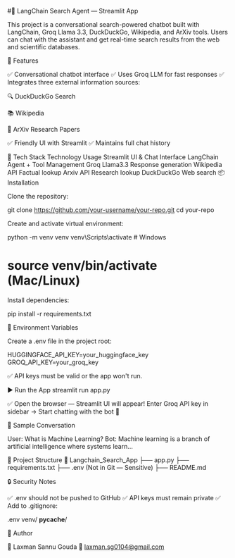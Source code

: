 #📌 LangChain Search Agent — Streamlit App

This project is a conversational search-powered chatbot built with LangChain, Groq Llama 3.3, DuckDuckGo, Wikipedia, and ArXiv tools.
Users can chat with the assistant and get real-time search results from the web and scientific databases.

🚀 Features

✅ Conversational chatbot interface
✅ Uses Groq LLM for fast responses
✅ Integrates three external information sources:

🔍 DuckDuckGo Search

📚 Wikipedia

📄 ArXiv Research Papers

✅ Friendly UI with Streamlit
✅ Maintains full chat history

🧰 Tech Stack
Technology	Usage
Streamlit	UI & Chat Interface
LangChain	Agent + Tool Management
Groq Llama3.3	Response generation
Wikipedia API	Factual lookup
Arxiv API	Research lookup
DuckDuckGo	Web search
📦 Installation

Clone the repository:

git clone https://github.com/your-username/your-repo.git
cd your-repo


Create and activate virtual environment:

python -m venv venv
venv\Scripts\activate  # Windows
# source venv/bin/activate  (Mac/Linux)


Install dependencies:

pip install -r requirements.txt

🔑 Environment Variables

Create a .env file in the project root:

HUGGINGFACE_API_KEY=your_huggingface_key
GROQ_API_KEY=your_groq_key


✅ API keys must be valid or the app won't run.

▶️ Run the App
streamlit run app.py


✅ Open the browser — Streamlit UI will appear!
Enter Groq API key in sidebar → Start chatting with the bot 💬

📌 Sample Conversation

User: What is Machine Learning?
Bot: Machine learning is a branch of artificial intelligence where systems learn…

📁 Project Structure
📂 Langchain_Search_App
 ├── app.py
 ├── requirements.txt
 ├── .env (Not in Git — Sensitive)
 ├── README.md

🔒 Security Notes

✅ .env should not be pushed to GitHub
✅ API keys must remain private
✅ Add to .gitignore:

.env
venv/
__pycache__/

🙌 Author

👤 Laxman Sannu Gouda
📧 laxman.sg0104@gmail.com
